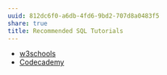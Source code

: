```yaml
---
uuid: 812dc6f0-a6db-4fd6-9bd2-707d8a0483f5
share: true
title: Recommended SQL Tutorials
---
```

* [w3schools](https://www.w3schools.com/sql/)
* [Codecademy](https://www.codecademy.com/learn/learn-sql)